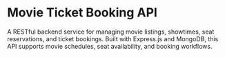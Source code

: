 # Movie Ticket Booking API

A RESTful backend service for managing movie listings, showtimes, seat reservations, and ticket bookings. Built with Express.js and MongoDB, this API supports movie schedules, seat availability, and booking workflows.
